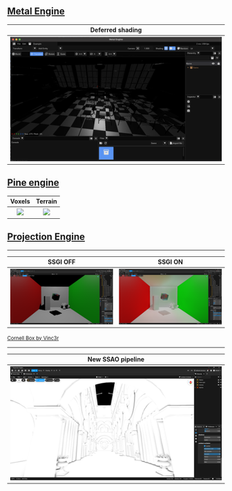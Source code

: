 ## [Metal Engine](https://github.com/FacoBackup/metal-engine)
<table>
    <tr>
        <th>
          Deferred shading
        </th>
    </tr>
    <tr>
        <th>
           <img src="https://github.com/FacoBackup/metal-engine/blob/main/samples/deferred-shading.png"/> 
        </th>
    </tr>
</table>

## [Pine engine](https://github.com/FacoBackup/pine-engine)
<table>
    <tr>
        <th>
          Voxels
        </th>
        <th>
          Terrain
        </th>
    </tr>
    <tr>
        <th>
           <img src="https://github.com/user-attachments/assets/17ad78aa-e797-4e8e-819e-c19ef926f438"/> 
        </th>
        <th>
          <img src="https://github.com/user-attachments/assets/b9e1aa10-ce4e-4695-86b3-44874a0515a8"/>  
        </th>
    </tr>
</table>


## [Projection Engine](https://github.com/projection-engine)
---
<table>
    <tr>
        <th>
          SSGI OFF 
        </th>
        <th>
          SSGI ON 
        </th>
    </tr>
    <tr>
        <th>
           <img src="https://github.com/projection-engine/.github/blob/main/SSGI_BEFORE.png?raw=true"/> 
        </th>
        <th>
          <img src="https://github.com/projection-engine/.github/blob/main/SSGI%20+%20SSAO.png?raw=true"/>  
        </th>
    </tr>
</table>
<small><a href="https://github.com/Vinc3r/cornellBox">Cornell Box by Vinc3r</a></small>

---

<table>
    <tr>
        <th>
           New SSAO pipeline
        </th>
    </tr>
    <tr>
        <th>
          <img src="https://github.com/projection-engine/.github/blob/main/SSAO-FIXED.png?raw=true"/>  
        </th>
    </tr>
</table>
  
 
